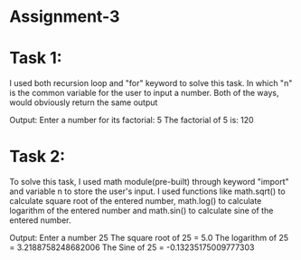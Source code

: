 # Assignment-3
# Task 1:
I used both recursion loop and "for" keyword to solve this task. In which "n" is the common variable for the user to input a number. Both of the ways, 
would obviously return the same output

Output:
Enter a number for its factorial: 5
The factorial of 5 is: 120

# Task 2:
To solve this task, I used math module(pre-built) through keyword "import" and variable n to store the user's input. 
I used functions like math.sqrt() to calculate square root of the entered number, math.log() to calculate logarithm
of the entered number and math.sin() to calculate sine of the entered number.

Output:
Enter a number
25
The square root of 25 = 5.0
The logarithm of 25 = 3.2188758248682006
The Sine of 25 = -0.13235175009777303
